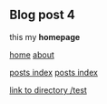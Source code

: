 
## Blog post 4

this my **homepage**

[home](/) [about](about)

[posts index](posts/)
[posts index](/posts/)

[link to directory /test](/test)


